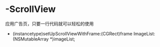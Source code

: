 # -ScrollView

应用广告页，只要一行代码就可以轻松的使用

+ (instancetype)setUpScrollViewWithFrame:(CGRect)frame ImageList:(NSMutableArray *)imageList;

